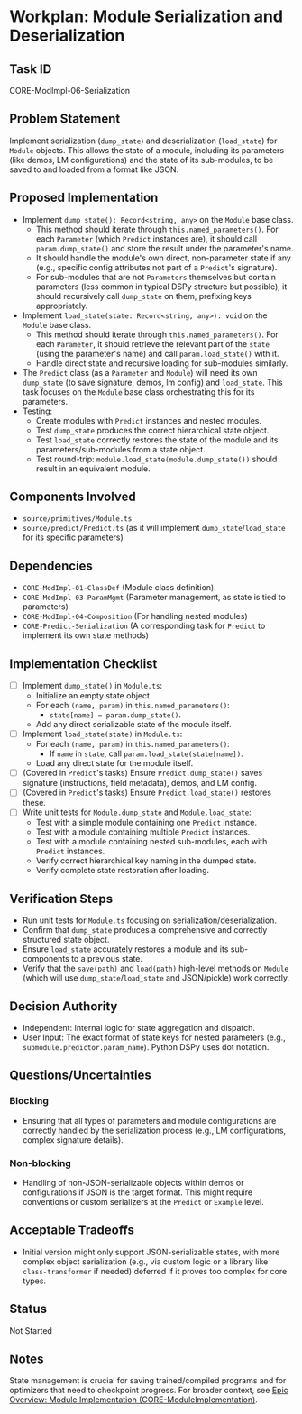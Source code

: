 # Workplan: Module Serialization and Deserialization

## Task ID
CORE-ModImpl-06-Serialization

## Problem Statement
Implement serialization (`dump_state`) and deserialization (`load_state`) for `Module` objects. This allows the state of a module, including its parameters (like demos, LM configurations) and the state of its sub-modules, to be saved to and loaded from a format like JSON.

## Proposed Implementation
- Implement `dump_state(): Record<string, any>` on the `Module` base class.
    - This method should iterate through `this.named_parameters()`. For each `Parameter` (which `Predict` instances are), it should call `param.dump_state()` and store the result under the parameter's name.
    - It should handle the module's own direct, non-parameter state if any (e.g., specific config attributes not part of a `Predict`'s signature).
    - For sub-modules that are not `Parameters` themselves but contain parameters (less common in typical DSPy structure but possible), it should recursively call `dump_state` on them, prefixing keys appropriately.
- Implement `load_state(state: Record<string, any>): void` on the `Module` base class.
    - This method should iterate through `this.named_parameters()`. For each `Parameter`, it should retrieve the relevant part of the `state` (using the parameter's name) and call `param.load_state()` with it.
    - Handle direct state and recursive loading for sub-modules similarly.
- The `Predict` class (as a `Parameter` and `Module`) will need its own `dump_state` (to save signature, demos, lm config) and `load_state`. This task focuses on the `Module` base class orchestrating this for its parameters.
- Testing:
    - Create modules with `Predict` instances and nested modules.
    - Test `dump_state` produces the correct hierarchical state object.
    - Test `load_state` correctly restores the state of the module and its parameters/sub-modules from a state object.
    - Test round-trip: `module.load_state(module.dump_state())` should result in an equivalent module.

## Components Involved
- `source/primitives/Module.ts`
- `source/predict/Predict.ts` (as it will implement `dump_state`/`load_state` for its specific parameters)

## Dependencies
- `CORE-ModImpl-01-ClassDef` (Module class definition)
- `CORE-ModImpl-03-ParamMgmt` (Parameter management, as state is tied to parameters)
- `CORE-ModImpl-04-Composition` (For handling nested modules)
- `CORE-Predict-Serialization` (A corresponding task for `Predict` to implement its own state methods)

## Implementation Checklist
- [ ] Implement `dump_state()` in `Module.ts`:
    - Initialize an empty state object.
    - For each `(name, param)` in `this.named_parameters()`:
        - `state[name] = param.dump_state()`.
    - Add any direct serializable state of the module itself.
- [ ] Implement `load_state(state)` in `Module.ts`:
    - For each `(name, param)` in `this.named_parameters()`:
        - If `name` in `state`, call `param.load_state(state[name])`.
    - Load any direct state for the module itself.
- [ ] (Covered in `Predict`'s tasks) Ensure `Predict.dump_state()` saves signature (instructions, field metadata), demos, and LM config.
- [ ] (Covered in `Predict`'s tasks) Ensure `Predict.load_state()` restores these.
- [ ] Write unit tests for `Module.dump_state` and `Module.load_state`:
    - Test with a simple module containing one `Predict` instance.
    - Test with a module containing multiple `Predict` instances.
    - Test with a module containing nested sub-modules, each with `Predict` instances.
    - Verify correct hierarchical key naming in the dumped state.
    - Verify complete state restoration after loading.

## Verification Steps
- Run unit tests for `Module.ts` focusing on serialization/deserialization.
- Confirm that `dump_state` produces a comprehensive and correctly structured state object.
- Ensure `load_state` accurately restores a module and its sub-components to a previous state.
- Verify that the `save(path)` and `load(path)` high-level methods on `Module` (which will use `dump_state`/`load_state` and JSON/pickle) work correctly.

## Decision Authority
- Independent: Internal logic for state aggregation and dispatch.
- User Input: The exact format of state keys for nested parameters (e.g., `submodule.predictor.param_name`). Python DSPy uses dot notation.

## Questions/Uncertainties
### Blocking
- Ensuring that all types of parameters and module configurations are correctly handled by the serialization process (e.g., LM configurations, complex signature details).

### Non-blocking
- Handling of non-JSON-serializable objects within demos or configurations if JSON is the target format. This might require conventions or custom serializers at the `Predict` or `Example` level.

## Acceptable Tradeoffs
- Initial version might only support JSON-serializable states, with more complex object serialization (e.g., via custom logic or a library like `class-transformer` if needed) deferred if it proves too complex for core types.

## Status
Not Started

## Notes
State management is crucial for saving trained/compiled programs and for optimizers that need to checkpoint progress.
For broader context, see [Epic Overview: Module Implementation (CORE-ModuleImplementation)](../../docs/planning/workplans/CORE-ModuleImplementation.md).